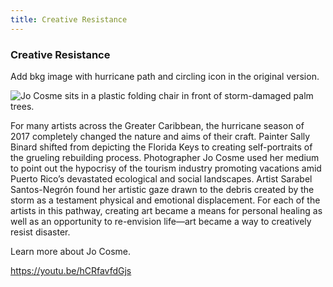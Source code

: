 ```yaml
---
title: Creative Resistance
---
```


### Creative Resistance

Add bkg image with hurricane path and circling icon in the original version.

![Jo Cosme sits in a plastic folding chair in front of storm-damaged palm trees.](assets/images/cosme-j_2017_welcome-paradise_02.jpg)

For many artists across the Greater Caribbean, the hurricane season of 2017 completely changed the nature and aims of their craft. Painter Sally Binard shifted from depicting the Florida Keys to creating self-portraits of the grueling rebuilding process. Photographer Jo Cosme used her medium to point out the hypocrisy of the tourism industry promoting vacations amid Puerto Rico’s devastated ecological and social landscapes. Artist Sarabel Santos-Negrón found her artistic gaze drawn to the debris created by the storm as a testament physical and emotional displacement. For each of the artists in this pathway, creating art became a means for personal healing as well as an opportunity to re-envision life—art became a way to creatively resist disaster.

Learn more about Jo Cosme.


https://youtu.be/hCRfavfdGjs

